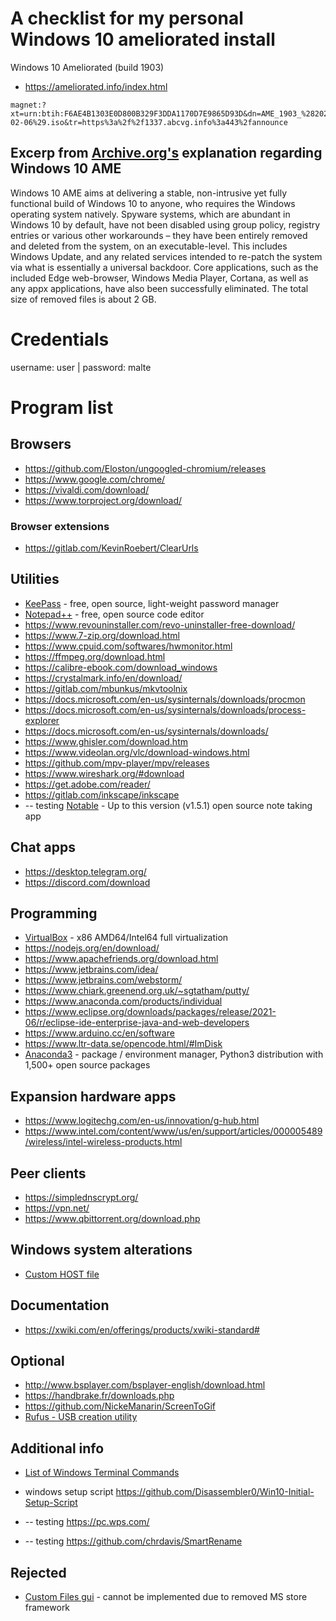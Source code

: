 # A checklist for my personal Windows 10 ameliorated install
Windows 10 Ameliorated (build 1903)
* https://ameliorated.info/index.html
```
magnet:?xt=urn:btih:F6AE4B1303E0D800B329F3DDA1170D7E9865D93D&dn=AME_1903_%282020-02-06%29.iso&tr=https%3a%2f%2f1337.abcvg.info%3a443%2fannounce
```
## Excerp from [Archive.org's](https://archive.org/details/windows-10-ameliorated-1903) explanation regarding Windows 10 AME
Windows 10 AME aims at delivering a stable, non-intrusive yet fully functional build of Windows 10 to anyone, who requires the Windows operating system natively. Spyware systems, which are abundant in Windows 10 by default, have not been disabled using group policy, registry entries or various other workarounds – they have been entirely removed and deleted from the system, on an executable-level. This includes Windows Update, and any related services intended to re-patch the system via what is essentially a universal backdoor. Core applications, such as the included Edge web-browser, Windows Media Player, Cortana, as well as any appx applications, have also been successfully eliminated. The total size of removed files is about 2 GB.

# Credentials
username: user | password: malte

# Program list
## Browsers
* https://github.com/Eloston/ungoogled-chromium/releases
* https://www.google.com/chrome/
* https://vivaldi.com/download/
* https://www.torproject.org/download/

### Browser extensions
* https://gitlab.com/KevinRoebert/ClearUrls

## Utilities
* [KeePass](https://keepass.info/download.html) - free, open source, light-weight password manager
* [Notepad++](https://notepad-plus-plus.org/downloads/) - free, open source code editor
* https://www.revouninstaller.com/revo-uninstaller-free-download/
* https://www.7-zip.org/download.html
* https://www.cpuid.com/softwares/hwmonitor.html
* https://ffmpeg.org/download.html
* https://calibre-ebook.com/download_windows
* https://crystalmark.info/en/download/
* https://gitlab.com/mbunkus/mkvtoolnix
* https://docs.microsoft.com/en-us/sysinternals/downloads/procmon
* https://docs.microsoft.com/en-us/sysinternals/downloads/process-explorer
* https://docs.microsoft.com/en-us/sysinternals/downloads/
* https://www.ghisler.com/download.htm
* https://www.videolan.org/vlc/download-windows.html
* https://github.com/mpv-player/mpv/releases
* https://www.wireshark.org/#download
* https://get.adobe.com/reader/
* https://gitlab.com/inkscape/inkscape
* -- testing [Notable](https://github.com/notable/notable/tree/v1.5.1) - Up to this version (v1.5.1) open source note taking app

## Chat apps
* https://desktop.telegram.org/
* https://discord.com/download

## Programming
* [VirtualBox](https://www.virtualbox.org/) - x86 AMD64/Intel64 full virtualization
* https://nodejs.org/en/download/
* https://www.apachefriends.org/download.html
* https://www.jetbrains.com/idea/
* https://www.jetbrains.com/webstorm/
* https://www.chiark.greenend.org.uk/~sgtatham/putty/
* https://www.anaconda.com/products/individual
* https://www.eclipse.org/downloads/packages/release/2021-06/r/eclipse-ide-enterprise-java-and-web-developers
* https://www.arduino.cc/en/software
* https://www.ltr-data.se/opencode.html/#ImDisk
* [Anaconda3](https://docs.anaconda.com/anaconda/install/hashes/win-3-64/) - package / environment manager,  Python3 distribution with 1,500+ open source packages

## Expansion hardware apps
* https://www.logitechg.com/en-us/innovation/g-hub.html
* https://www.intel.com/content/www/us/en/support/articles/000005489/wireless/intel-wireless-products.html

## Peer clients
* https://simplednscrypt.org/
* https://vpn.net/
* https://www.qbittorrent.org/download.php

## Windows system alterations
* [Custom HOST file](https://github.com/StevenBlack/hosts#readme)

## Documentation
* https://xwiki.com/en/offerings/products/xwiki-standard#

## Optional
* http://www.bsplayer.com/bsplayer-english/download.html
* https://handbrake.fr/downloads.php
* https://github.com/NickeManarin/ScreenToGif
* [Rufus - USB creation utility](https://github.com/pbatard/rufus/releases)

## Additional info
* [List of Windows Terminal Commands](https://ss64.com/nt/)
* windows setup script https://github.com/Disassembler0/Win10-Initial-Setup-Script

* -- testing https://pc.wps.com/
* -- testing https://github.com/chrdavis/SmartRename

## Rejected
* [Custom Files gui](https://github.com/files-community/Files) - cannot be implemented due to removed MS store framework
